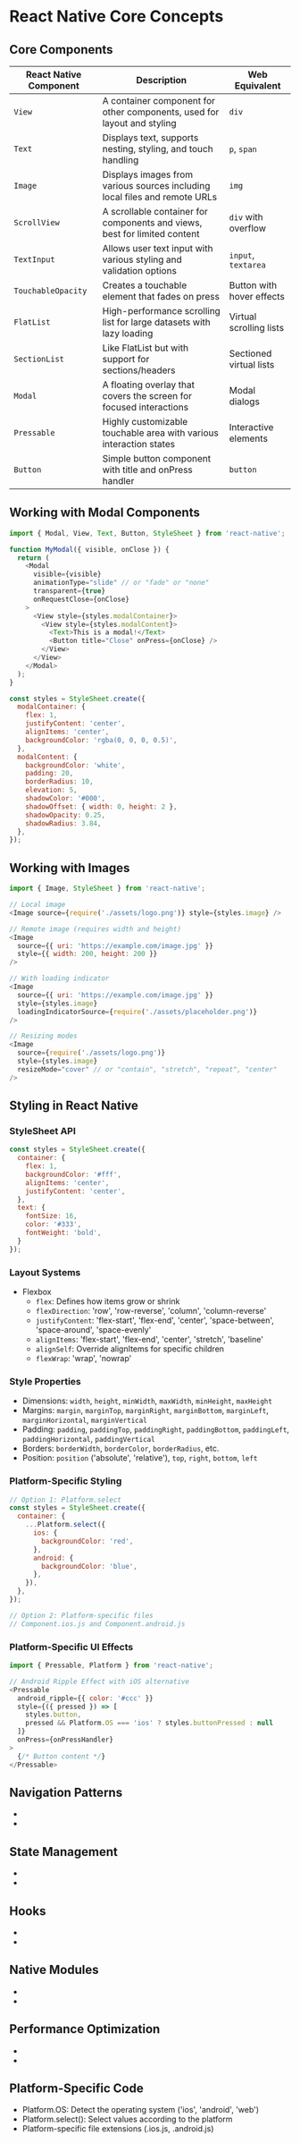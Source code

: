 # React Native Core Concepts

## Core Components

| React Native Component | Description | Web Equivalent |
|-----------------------|------------|---------------|
| `View` | A container component for other components, used for layout and styling | `div` |
| `Text` | Displays text, supports nesting, styling, and touch handling | `p`, `span` |
| `Image` | Displays images from various sources including local files and remote URLs | `img` |
| `ScrollView` | A scrollable container for components and views, best for limited content | `div` with overflow |
| `TextInput` | Allows user text input with various styling and validation options | `input`, `textarea` |
| `TouchableOpacity` | Creates a touchable element that fades on press | Button with hover effects |
| `FlatList` | High-performance scrolling list for large datasets with lazy loading | Virtual scrolling lists |
| `SectionList` | Like FlatList but with support for sections/headers | Sectioned virtual lists |
| `Modal` | A floating overlay that covers the screen for focused interactions | Modal dialogs |
| `Pressable` | Highly customizable touchable area with various interaction states | Interactive elements |
| `Button` | Simple button component with title and onPress handler | `button` |

## Working with Modal Components

```javascript
import { Modal, View, Text, Button, StyleSheet } from 'react-native';

function MyModal({ visible, onClose }) {
  return (
    <Modal
      visible={visible}
      animationType="slide" // or "fade" or "none"
      transparent={true}
      onRequestClose={onClose}
    >
      <View style={styles.modalContainer}>
        <View style={styles.modalContent}>
          <Text>This is a modal!</Text>
          <Button title="Close" onPress={onClose} />
        </View>
      </View>
    </Modal>
  );
}

const styles = StyleSheet.create({
  modalContainer: {
    flex: 1,
    justifyContent: 'center',
    alignItems: 'center',
    backgroundColor: 'rgba(0, 0, 0, 0.5)',
  },
  modalContent: {
    backgroundColor: 'white',
    padding: 20,
    borderRadius: 10,
    elevation: 5,
    shadowColor: '#000',
    shadowOffset: { width: 0, height: 2 },
    shadowOpacity: 0.25,
    shadowRadius: 3.84,
  },
});
```

## Working with Images

```javascript
import { Image, StyleSheet } from 'react-native';

// Local image
<Image source={require('./assets/logo.png')} style={styles.image} />

// Remote image (requires width and height)
<Image
  source={{ uri: 'https://example.com/image.jpg' }}
  style={{ width: 200, height: 200 }}
/>

// With loading indicator
<Image
  source={{ uri: 'https://example.com/image.jpg' }}
  style={styles.image}
  loadingIndicatorSource={require('./assets/placeholder.png')}
/>

// Resizing modes
<Image
  source={require('./assets/logo.png')}
  style={styles.image}
  resizeMode="cover" // or "contain", "stretch", "repeat", "center"
/>
```

## Styling in React Native

### StyleSheet API

```javascript
const styles = StyleSheet.create({
  container: {
    flex: 1,
    backgroundColor: '#fff',
    alignItems: 'center',
    justifyContent: 'center',
  },
  text: {
    fontSize: 16,
    color: '#333',
    fontWeight: 'bold',
  }
});
```

### Layout Systems
- Flexbox
  - `flex`: Defines how items grow or shrink
  - `flexDirection`: 'row', 'row-reverse', 'column', 'column-reverse'
  - `justifyContent`: 'flex-start', 'flex-end', 'center', 'space-between', 'space-around', 'space-evenly'
  - `alignItems`: 'flex-start', 'flex-end', 'center', 'stretch', 'baseline'
  - `alignSelf`: Override alignItems for specific children
  - `flexWrap`: 'wrap', 'nowrap'

### Style Properties
- Dimensions: `width`, `height`, `minWidth`, `maxWidth`, `minHeight`, `maxHeight`
- Margins: `margin`, `marginTop`, `marginRight`, `marginBottom`, `marginLeft`, `marginHorizontal`, `marginVertical`
- Padding: `padding`, `paddingTop`, `paddingRight`, `paddingBottom`, `paddingLeft`, `paddingHorizontal`, `paddingVertical`
- Borders: `borderWidth`, `borderColor`, `borderRadius`, etc.
- Position: `position` ('absolute', 'relative'), `top`, `right`, `bottom`, `left`

### Platform-Specific Styling
```javascript
// Option 1: Platform.select
const styles = StyleSheet.create({
  container: {
    ...Platform.select({
      ios: {
        backgroundColor: 'red',
      },
      android: {
        backgroundColor: 'blue',
      },
    }),
  },
});

// Option 2: Platform-specific files
// Component.ios.js and Component.android.js
```

### Platform-Specific UI Effects
```javascript
import { Pressable, Platform } from 'react-native';

// Android Ripple Effect with iOS alternative
<Pressable
  android_ripple={{ color: '#ccc' }}
  style={({ pressed }) => [
    styles.button,
    pressed && Platform.OS === 'ios' ? styles.buttonPressed : null
  ]}
  onPress={onPressHandler}
>
  {/* Button content */}
</Pressable>
```

## Navigation Patterns
- 
- 

## State Management
- 
- 

## Hooks
- 
- 

## Native Modules
- 
- 

## Performance Optimization
- 
- 

## Platform-Specific Code
- Platform.OS: Detect the operating system ('ios', 'android', 'web')
- Platform.select(): Select values according to the platform
- Platform-specific file extensions (.ios.js, .android.js)